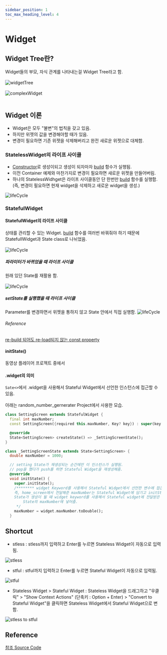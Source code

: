 ```yaml
---
sidebar_position: 1
toc_max_heading_level: 4
---
```


# Widget
## Widget Tree란?
Widget들의 부모, 자식 관계를 나타내는걸 Widget Tree라고 함.<br></br>
![widgetTree](./img/widget/widget_tree.png)<br></br>
![complexWidget](./img/widget/complex_widget_tree.png)<br></br>

## Widget 이론
- Widget은 모두 "불변"의 법칙을 갖고 있음.
- 하지만 위젯의 값을 변경해야할 때가 있음.
- 변경이 필요하면 기존 위젯을 삭제해버리고 완전 새로운 위젯으로 대체함.


### StatelessWidget의 라이프 사이클
- [Constructor](https://rookedsysc.github.io/flutter/DartGrammar/#class-기본형)로 생성이되고 생성이 되자마자 [build](https://github.com/rookedsysc/Flutter-Study/blob/main/Project/splash_screen/lib/main.dart) 함수가 실행됨.
- 이전 Container 예제와 마찬가지로 변경이 필요하면 새로운 위젯을 만들어버림.
- 하나의 StatelessWidhget은 라이프 사이클동안 단 한번만 [build](https://github.com/rookedsysc/Flutter-Study/blob/main/Project/splash_screen/lib/main.dart) 함수를 실행함. (즉, 변경이 필요하면 현재 widget을 삭제하고 새로운 widget을 생성.)

![lifeCycle](./img/widget/stateless_life_cycle.png)

### StatefulWidget

#### StatefulWidget의 라이프 사이클
상태를 관리할 수 있는 Widget. [build](https://github.com/rookedsysc/Flutter-Study/blob/main/Project/splash_screen/lib/main.dart) 함수를 여러번 바꿔줘야 하기 때문에 StatefullWidget과 State class로 나뉘었음.<br></br>
![lifeCycle](./img/widget/state_full_life_cycle.png)

##### 파라미터가 바뀌었을 때 라이프 사이클
원래 있던 State를 재활용 함.<br></br>
![lifeCycle](./img/widget/parameter_did_change.png)
##### setState를 실행했을 때 라이프 사이클
Parameter를 변경하면서 위젯을 통하지 않고 State 안에서 직접 실행함.
![lifeCycle](./img/widget/set_state.png)

###### Reference
[re-build 되어도 re-load되지 않는 const property](http://lokigem.github.io/docs/Flutter/dartGrammar/DartGrammar/#const-re-build)

#### initState()
동영상 플레이어 프로젝트 중에서 

#### .widget의 의미
`Sate<>`에서 .widget을 사용해서 Stateful Widget에서 선언한 인스턴스에 접근할 수 있음.<br></br>
아래는 random_number_gernerater Project에서 사용한 모습.
```dart 
class SettingScreen extends StatefulWidget {
  final int maxNumber;
  const SettingScreen({required this.maxNumber, Key? key}) : super(key: key);

  @override
  State<SettingScreen> createState() => _SettingScreenState();
}

class _SettingScreenState extends State<SettingScreen> {
  double maxNumber = 1000;

  // setting State가 재생성되는 순간에만 이 인스턴스가 실행됨.
  // pop을 했다가 push를 하면 Stateful Widget을 재생성해줌.
  @override
  void initState() {
    super.initState();
    /******** widget Keyword를 사용해서 Stateful Widget에서 선언한 변수에 접근이 가능함.
    즉, home_screen에서 전달해준 maxNumber는 Stateful Widget에 담기고 initState()로
    State가 생성이 될 때 widget keyword를 사용해서 Stateful widget에 전달받은 maxNumber를
        State의 maxNumber에 넣어줌.
     */
    maxNumber = widget.maxNumber.toDouble();
  }
```
## Shortcut
- stless : stless까지 입력하고 Enter를 누르면 Stateless Widget이 자동으로 입력됨.

![stless](./img/widget/stless.gif)

- stful : stful까지 입력하고 Enter를 누르면 Stateful Widget이 자동으로 입력됨.

![stful](./img/widget/stful.gif)

- Stateless Widget > Stateful Widget : Stateless Widget을 드래그하고 "우클릭" > "Show Context Actions" (단축키 : Option + Enter) > "Convert to Stateful Widget"을 클릭하면 Stateless Widget에서 Stateful Widget으로 변함.

![stless to stful](./img/widget/stless_to_stful.gif)

## Reference
[참조 Source Code](https://github.com/rookedsysc/Flutter-Study/blob/main/Project/flutter-lv1-theory-statefulwidget-before-main/lib/screen/home_screen.dart)